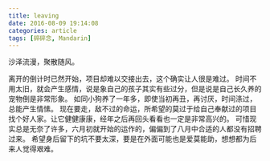 ```yaml
---
title: leaving
date: 2016-08-09 19:14:08
categories: article
tags: [碎碎念, Mandarin]
---
```


沙泽流漫，聚散随风。

离开的倒计时已然开始，项目却难以交接出去，这个确实让人很是难过。
时间不用太旧，就会产生感情，说是象自己的孩子其实有些过分，但是说是自己长久养的宠物倒是非常形象。
如同小狗养了一年多，即使当初再丑，再讨厌，时间涤过，总能产生情愫。
现在要走，敌不过的命运，所希望的莫过于给自己奉献过的项目找个好人家。让它健健康康，经年之后再回头看看也一定是非常高兴的。
可惜现实总是无奈了许多，六月初就开始的运作的，偏偏到了八月中合适的人都没有招聘过来。
希望身后留下的坑不要太深，要是在外面可能也是爱莫能助，想想都为后来人觉得艰难。
